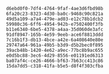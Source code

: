 
                d6ebd0f0-7df4-4764-9faf-4ae3d6fbd98b
                6fa20c23-8323-4d30-ba0c-9468c90c821a
                49d5a109-a7a4-479e-ad03-e12c78b1dcb2
                59980c36-6ff6-4954-942b-e7502400f3fb
                b11e6340-6be5-4378-a4aa-35d060de3afc
                91df8947-165b-4e59-9eeb-ace6f8813ddd
                7c16b1f3-db13-4bce-a42e-6a408640e80e
                29747a64-961a-49b5-b3d9-d5b2bec0f895
                39acb48b-1420-4e62-a9ec-77bc8b9ac655
                e0d5bc88-3ec6-4d29-8556-e01191ed6313
                ba07af4c-ce26-4666-bf63-7b63cc413c86
                15da7dd5-c318-41fa-b5e5-d8f4f303cfba
                